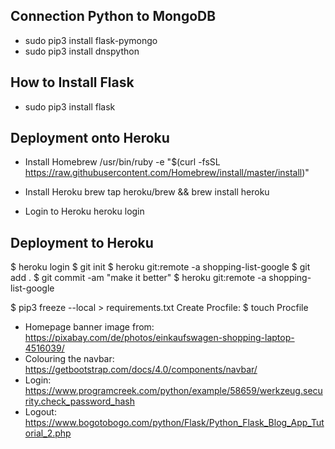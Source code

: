 ## Connection Python to MongoDB
- sudo pip3 install flask-pymongo
- sudo pip3 install dnspython

## How to Install Flask
- sudo pip3 install flask

## Deployment onto Heroku
- Install Homebrew
/usr/bin/ruby -e "$(curl -fsSL https://raw.githubusercontent.com/Homebrew/install/master/install)"

- Install Heroku
brew tap heroku/brew && brew install heroku

- Login to Heroku 
heroku login

## Deployment to Heroku
$ heroku login
$ git init
$ heroku git:remote -a shopping-list-google
$ git add .
$ git commit -am "make it better"
$ heroku git:remote -a shopping-list-google


$ pip3 freeze --local > requirements.txt
Create Procfile:
$ touch Procfile


- Homepage banner image from: https://pixabay.com/de/photos/einkaufswagen-shopping-laptop-4516039/
- Colouring the navbar: https://getbootstrap.com/docs/4.0/components/navbar/
- Login: https://www.programcreek.com/python/example/58659/werkzeug.security.check_password_hash
- Logout: https://www.bogotobogo.com/python/Flask/Python_Flask_Blog_App_Tutorial_2.php

